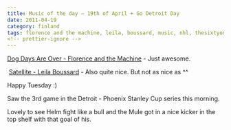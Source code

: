 ```yaml
---
title: Music of the day – 19th of April + Go Detroit Day
date: 2011-04-19
category: finland
tags: florence and the machine, leila, boussard, music, nhl, thesixtyone
<!-- prettier-ignore -->
---
```


[Dog Days Are Over - Florence and the Machine](http://www.thesixtyone.com/s/5X6CJmbA6qc/ "on t61") - Just awesome.

﻿ [Satellite - Leila Boussard](http://www.thesixtyone.com/s/RPWq7yY9bMj/ "on t61") - Also quite nice. But not as nice as ^^

Happy Tuesday :)

Saw the 3rd game in the Detroit - Phoenix Stanley Cup series this morning.

Lovely to see Helm fight like a bull and the Mule got in a nice kicker in the top shelf with that goal of his.

